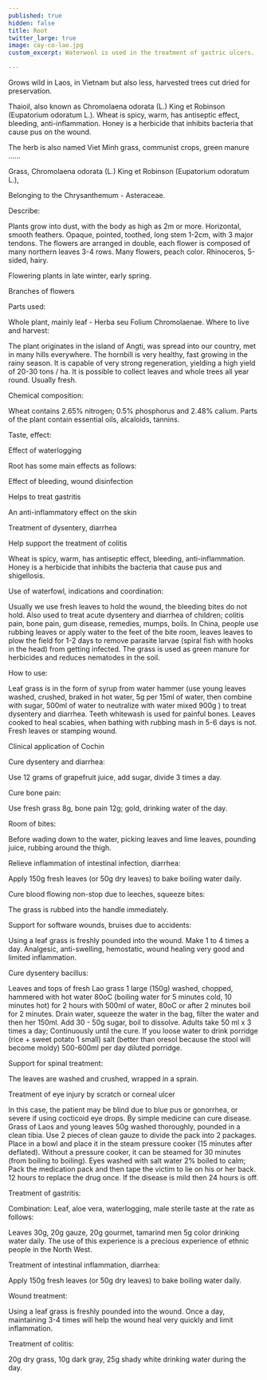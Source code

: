 ```yaml
---
published: true
hidden: false
title: Root
twitter_large: true
image: cay-co-lao.jpg
custom_excerpt: Waterwool is used in the treatment of gastric ulcers.

---
```



Grows wild in Laos, in Vietnam but also less, harvested trees cut dried for preservation.

Thaioil, also known as Chromolaena odorata (L.) King et Robinson (Eupatorium odoratum L.). Wheat is spicy, warm, has antiseptic effect, bleeding, anti-inflammation. Honey is a herbicide that inhibits bacteria that cause pus on the wound.

The herb is also named Viet Minh grass, communist crops, green manure ......

Grass, Chromolaena odorata (L.) King et Robinson (Eupatorium odoratum L.),

Belonging to the Chrysanthemum - Asteraceae.

Describe:

Plants grow into dust, with the body as high as 2m or more. Horizontal, smooth feathers. Opaque, pointed, toothed, long stem 1-2cm, with 3 major tendons. The flowers are arranged in double, each flower is composed of many northern leaves 3-4 rows. Many flowers, peach color. Rhinoceros, 5-sided, hairy.

Flowering plants in late winter, early spring.

Branches of flowers

Parts used:

Whole plant, mainly leaf - Herba seu Folium Chromolaenae. Where to live and harvest:

The plant originates in the island of Angti, was spread into our country, met in many hills everywhere. The hornbill is very healthy, fast growing in the rainy season. It is capable of very strong regeneration, yielding a high yield of 20-30 tons / ha. It is possible to collect leaves and whole trees all year round. Usually fresh.

Chemical composition:

Wheat contains 2.65% nitrogen; 0.5% phosphorus and 2.48% calium. Parts of the plant contain essential oils, alcaloids, tannins.

Taste, effect:

Effect of waterlogging

Root has some main effects as follows:

Effect of bleeding, wound disinfection

Helps to treat gastritis

An anti-inflammatory effect on the skin

Treatment of dysentery, diarrhea

Help support the treatment of colitis

Wheat is spicy, warm, has antiseptic effect, bleeding, anti-inflammation. Honey is a herbicide that inhibits the bacteria that cause pus and shigellosis.

Use of waterfowl, indications and coordination:

Usually we use fresh leaves to hold the wound, the bleeding bites do not hold. Also used to treat acute dysentery and diarrhea of ​​children; colitis pain, bone pain, gum disease, remedies, mumps, boils. In China, people use rubbing leaves or apply water to the feet of the bite room, leaves leaves to plow the field for 1-2 days to remove parasite larvae (spiral fish with hooks in the head) from getting infected. The grass is used as green manure for herbicides and reduces nematodes in the soil.

How to use:

Leaf grass is in the form of syrup from water hammer (use young leaves washed, crushed, braked in hot water, 5g per 15ml of water, then combine with sugar, 500ml of water to neutralize with water mixed 900g ) to treat dysentery and diarrhea. Teeth whitewash is used for painful bones. Leaves cooked to heal scabies, when bathing with rubbing mash in 5-6 days is not. Fresh leaves or stamping wound.

Clinical application of Cochin

Cure dysentery and diarrhea:

Use 12 grams of grapefruit juice, add sugar, divide 3 times a day.

Cure bone pain:

Use fresh grass 8g, bone pain 12g; gold, drinking water of the day.

Room of bites:

Before wading down to the water, picking leaves and lime leaves, pounding juice, rubbing around the thigh.

Relieve inflammation of intestinal infection, diarrhea:

Apply 150g fresh leaves (or 50g dry leaves) to bake boiling water daily.

Cure blood flowing non-stop due to leeches, squeeze bites:

The grass is rubbed into the handle immediately.

Support for software wounds, bruises due to accidents:

Using a leaf grass is freshly pounded into the wound. Make 1 to 4 times a day. Analgesic, anti-swelling, hemostatic, wound healing very good and limited inflammation.

Cure dysentery bacillus:

Leaves and tops of fresh Lao grass 1 large (150g) washed, chopped, hammered with hot water 80oC (boiling water for 5 minutes cold, 10 minutes hot) for 2 hours with 500ml of water, 80oC or after 2 minutes boil for 2 minutes. Drain water, squeeze the water in the bag, filter the water and then her 150ml. Add 30 - 50g sugar, boil to dissolve. Adults take 50 ml x 3 times a day; Continuously until the cure. If you loose water to drink porridge (rice + sweet potato 1 small) salt (better than oresol because the stool will become moldy) 500-600ml per day diluted porridge.

Support for spinal treatment:

The leaves are washed and crushed, wrapped in a sprain.

Treatment of eye injury by scratch or corneal ulcer

In this case, the patient may be blind due to blue pus or gonorrhea, or severe if using cocticoid eye drops. By simple medicine can cure disease. Grass of Laos and young leaves 50g washed thoroughly, pounded in a clean tibia. Use 2 pieces of clean gauze to divide the pack into 2 packages. Place in a bowl and place it in the steam pressure cooker (15 minutes after deflated). Without a pressure cooker, it can be steamed for 30 minutes (from boiling to boiling). Eyes washed with salt water 2% boiled to calm; Pack the medication pack and then tape the victim to lie on his or her back. 12 hours to replace the drug once. If the disease is mild then 24 hours is off.

Treatment of gastritis:

Combination: Leaf, aloe vera, waterlogging, male sterile taste at the rate as follows:

Leaves 30g, 20g gauze, 20g gourmet, tamarind men 5g color drinking water daily. The use of this experience is a precious experience of ethnic people in the North West.

Treatment of intestinal inflammation, diarrhea:

Apply 150g fresh leaves (or 50g dry leaves) to bake boiling water daily.

Wound treatment:

Using a leaf grass is freshly pounded into the wound. Once a day, maintaining 3-4 times will help the wound heal very quickly and limit inflammation.

Treatment of colitis:

20g dry grass, 10g dark gray, 25g shady white drinking water during the day.

